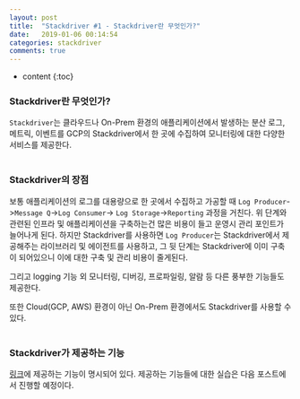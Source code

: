 ```yaml
---
layout: post
title:  "Stackdriver #1 - Stackdriver란 무엇인가?"
date:   2019-01-06 00:14:54
categories: stackdriver
comments: true
---
```

* content
{:toc}

### Stackdriver란 무엇인가?
`Stackdriver`는 클라우드나 On-Prem 환경의 애플리케이션에서 발생하는 분산 로그, 메트릭, 이벤트를 GCP의 Stackdriver에서 한 곳에 수집하여 모니터링에 대한 다양한 서비스를 제공한다.
<br><br>

### Stackdriver의 장점
보통 애플리케이션의 로그를 대용량으로 한 곳에서 수집하고 가공할 때 `Log Producer`->`Message Q`->`Log Consumer`-> `Log Storage`->`Reporting` 과정을 거친다. 위 단계와 관련된 인프라 및 애플리케이션을 구축하는건 많은 비용이 들고 운영시 관리 포인트가 늘어나게 된다. 하지만 Stackdriver를 사용하면 `Log Producer`는 Stackdriver에서 제공해주는 라이브러리 및 에이전트를 사용하고, 그 뒷 단계는 Stackdriver에 이미 구축이 되어있으니 이에 대한 구축 및 관리 비용이 줄게된다. 

그리고 logging 기능 외 모니터링, 디버깅, 프로파일링, 알람 등 다른 풍부한 기능들도 제공한다.

또한 Cloud(GCP, AWS) 환경이 아닌 On-Prem 환경에서도 Stackdriver를 사용할 수 있다.
<br><br>

### Stackdriver가 제공하는 기능
[링크][Stackdriver-Feature]에 제공하는 기능이 명시되어 있다. 제공하는 기능들에 대한 실습은 다음 포스트에서 진행할 예정이다.

[Stackdriver-Feature]:https://cloud.google.com/stackdriver/?hl=ko